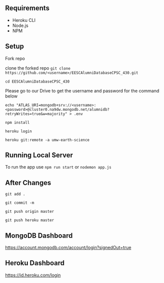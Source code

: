 ## Requirements
- Heroku CLI
- Node.js
- NPM

## Setup

 Fork repo
 
 clone the forked repo
`git clone https://github.com/<username>/EESCAlumniDatabaseCPSC_430.git`

`cd EESCAlumniDatabaseCPSC_430`

Please go to our Drive to get the username and password for the command below

`echo "ATLAS_URI=mongodb+srv://<username>:<password>@cluster0.na9dw.mongodb.net/alumnidb?retryWrites=true&w=majority" > .env`

`npm install`

`heroku login`

`heroku git:remote -a umw-earth-science`

## Running Local Server

 To run the app use
 `npm run start` or `nodemon app.js`

## After Changes
`git add .`

`git commit -m`

`git push origin master`

`git push heroku master`

## MongoDB Dashboard 
https://account.mongodb.com/account/login?signedOut=true

## Heroku Dashboard
https://id.heroku.com/login
